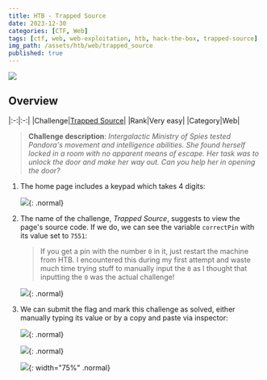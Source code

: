```yaml
---
title: HTB - Trapped Source
date: 2023-12-30
categories: [CTF, Web]
tags: [ctf, web, web-exploitation, htb, hack-the-box, trapped-source]
img_path: /assets/htb/web/trapped_source
published: true
---
```


![](room_banner.png)

## Overview

|:-:|:-:|
|Challenge|[Trapped Source](https://app.hackthebox.com/challenges/trapped-source)|
|Rank|Very easy|
|Category|Web|

> **Challenge description**: _Intergalactic Ministry of Spies tested Pandora's movement and intelligence abilities. She found herself locked in a room with no apparent means of escape. Her task was to unlock the door and make her way out. Can you help her in opening the door?_

1. The home page includes a keypad which takes 4 digits:

    ![](home.png){: .normal}


2. The name of the challenge, *Trapped Source*, suggests to view the page's source code. If we do, we can see the variable `correctPin` with its value set to `7551`:

    > If you get a pin with the number `0` in it, just restart the machine from HTB. I encountered this during my first attempt and waste much time trying stuff to manually input the `0` as I thought that inputting the `0` was the actual challenge! 

    ![](source.png){: .normal}

3. We can submit the flag and mark this challenge as solved, either manually typing its value or by a copy and paste via inspector:

    ![](flag.png){: .normal}

    ![](flag_inspector.png){: .normal}


    ![](machine_pwned.png){: width="75%" .normal}